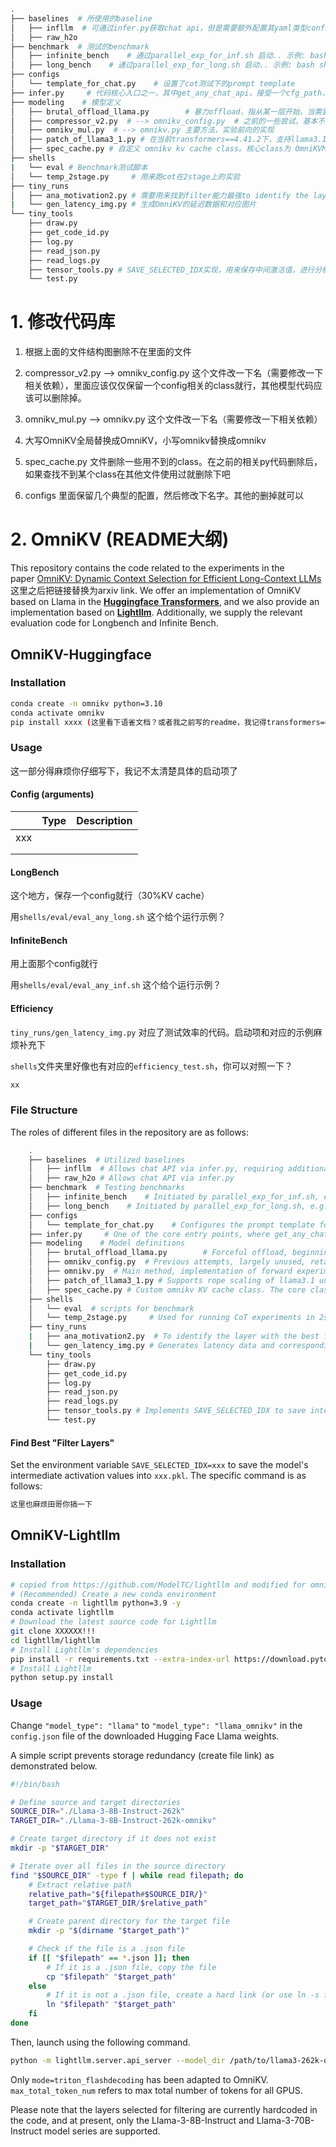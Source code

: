 ```bash
.
├── baselines  # 所使用的baseline
│   ├── infllm  # 可通过infer.py获取chat api，但是需要额外配置其yaml类型config
│   ├── raw_h2o
├── benchmark  # 测试的benchmark
│   ├── infinite_bench    # 通过parallel_exp_for_inf.sh 启动.. 示例: bash shells/series_exps/parallel_exp_for_inf.sh configs/tests/xxx.json "0,1,2,3"
│   ├── long_bench    # 通过parallel_exp_for_long.sh 启动.. 示例: bash shells/series_exps/parallel_exp_for_long.sh configs/tests/xxx.json "0,1,2,3"
├── configs
│   └── template_for_chat.py    # 设置了cot测试下的prompt template
├── infer.py     # 代码核心入口之一，其中get_any_chat_api，接受一个cfg_path，返回由该cfg指定的模型和推理方法生成的chat api
├── modeling    # 模型定义
│   ├── brutal_offload_llama.py        # 暴力offload，指从某一层开始，当需要时，将全部的KV cache在CPU和GPU间进行传输
│   ├── compressor_v2.py  # --> omnikv_config.py  # 之前的一些尝试，基本不太用，遗留一些config的cls
│   ├── omnikv_mul.py  # --> omnikv.py 主要方法，实验前向的实现
│   ├── patch_of_llama3_1.py # 在当前transformers==4.41.2下，支持llama3.1的rope scaling
│   ├── spec_cache.py # 自定义 omnikv kv cache class。核心class为 OmniKVMultiStageCache 
├── shells
|   └── eval # Benchmark测试脚本
│   └── temp_2stage.py     # 用来跑cot在2stage上的实验
├── tiny_runs
│   ├── ana_motivation2.py # 需要用来找到filter能力最强to identify the layer with the most potent filtering capability.的layer
|   └── gen_latency_img.py # 生成OmniKV的延迟数据和对应图片
└── tiny_tools
    ├── draw.py
    ├── get_code_id.py
    ├── log.py
    ├── read_json.py
    ├── read_logs.py
    ├── tensor_tools.py # SAVE_SELECTED_IDX实现，用来保存中间激活值，进行分析
    └── test.py
```



# 1. 修改代码库

1. 根据上面的文件结构图删除不在里面的文件

2. compressor_v2.py --> omnikv_config.py 这个文件改一下名（需要修改一下相关依赖），里面应该仅仅保留一个config相关的class就行，其他模型代码应该可以删除掉。

3. omnikv_mul.py  --> omnikv.py 这个文件改一下名（需要修改一下相关依赖）

4. 大写OmniKV全局替换成OmniKV，小写omnikv替换成omnikv

5. spec_cache.py 文件删除一些用不到的class。在之前的相关py代码删除后，如果查找不到某个class在其他文件使用过就删除下吧

6. configs 里面保留几个典型的配置，然后修改下名字。其他的删掉就可以

# 2. OmniKV (README大纲)

This repository contains the code related to the experiments in the paper [OmniKV: Dynamic Context Selection for Efficient Long-Context LLMs](??) 这里之后把链接替换为arxiv link. We offer an implementation of OmniKV based on Llama in the [**Huggingface Transformers**](https://github.com/huggingface/transformers), and we also provide an implementation based on [**Lightllm**](https://github.com/ModelTC/lightllm). Additionally, we supply the relevant evaluation code for Longbench and Infinite Bench.

## OmniKV-Huggingface

### Installation

```bash
conda create -n omnikv python=3.10
conda activate omnikv
pip install xxxx (这里看下语雀文档？或者我之前写的readme，我记得transformers==4.41.2，其他的记不清了，直接pip安装对应几个包即可)
```

### Usage

这一部分得麻烦你仔细写下，我记不太清楚具体的启动项了

#### Config (arguments)

|     | Type | Description |
| --- | ---- | ----------- |
| xxx |      |             |
|     |      |             |
|     |      |             |

#### LongBench

这个地方，保存一个config就行（30%KV cache）

用`shells/eval/eval_any_long.sh` 这个给个运行示例？

#### InfiniteBench

用上面那个config就行

用`shells/eval/eval_any_inf.sh` 这个给个运行示例？

#### Efficiency

`tiny_runs/gen_latency_img.py` 对应了测试效率的代码。启动项和对应的示例麻烦补充下

`shells`文件夹里好像也有对应的`efficiency_test.sh`，你可以对照一下？

```bash
xx
```

### File Structure

The roles of different files in the repository are as follows:

```bash
    .
    ├── baselines  # Utilized baselines
    │   ├── infllm  # Allows chat API via infer.py, requiring additional YAML config setup
    │   ├── raw_h2o # Allows chat API via infer.py
    ├── benchmark  # Testing benchmarks
    │   ├── infinite_bench    # Initiated by parallel_exp_for_inf.sh, e.g., bash shells/series_exps/parallel_exp_for_inf.sh configs/tests/xxx.json "0,1,2,3"
    │   ├── long_bench    # Initiated by parallel_exp_for_long.sh, e.g., bash shells/series_exps/parallel_exp_for_long.sh configs/tests/xxx.json "0,1,2,3"
    ├── configs
    │   └── template_for_chat.py    # Configures the prompt template for CoT testing
    ├── infer.py     # One of the core entry points, where get_any_chat_api accepts a cfg_path and returns the chat API generated by the model and inference method specified by the cfg
    ├── modeling    # Model definitions
    │   ├── brutal_offload_llama.py        # Forceful offload, beginning from a certain layer, transferring the entire KV cache between CPU and GPU as needed
    │   ├── omnikv_config.py  # Previous attempts, largely unused, retaining some config classes
    │   ├── omnikv.py  # Main method, implementation of forward experiments
    │   ├── patch_of_llama3_1.py # Supports rope scaling of llama3.1 under current transformers==4.41.2
    │   ├── spec_cache.py # Custom omnikv KV cache class. The core class is OmniKVMultiStageCache 
    ├── shells
    │   └── eval  # scripts for benchmark 
    │   └── temp_2stage.py     # Used for running CoT experiments in 2stage
    ├── tiny_runs
    |   ├── ana_motivation2.py  # To identify the layer with the best filtering capability
    |   └── gen_latency_img.py # Generates latency data and corresponding images for OmniKV
    └── tiny_tools
        ├── draw.py
        ├── get_code_id.py
        ├── log.py
        ├── read_json.py
        ├── read_logs.py
        ├── tensor_tools.py # Implements SAVE_SELECTED_IDX to save intermediate activations for analysis
        └── test.py
```

#### Find Best "Filter Layers"

Set the environment variable `SAVE_SELECTED_IDX=xxx` to save the model's intermediate activation values into `xxx.pkl`. The specific command is as follows:

```bash
这里也麻烦田哥你搞一下
```

## OmniKV-Lightllm

### Installation

```bash
# copied from https://github.com/ModelTC/lightllm and modified for omnikv
# (Recommended) Create a new conda environment
conda create -n lightllm python=3.9 -y
conda activate lightllm
# Download the latest source code for Lightllm
git clone XXXXXX!!!
cd lightllm/lightllm
# Install Lightllm's dependencies
pip install -r requirements.txt --extra-index-url https://download.pytorch.org/whl/cu124
# Install Lightllm
python setup.py install
```

### Usage

Change `"model_type": "llama"` to `"model_type": "llama_omnikv"` in the `config.json` file of the downloaded Hugging Face Llama weights. 

A simple script prevents storage redundancy (create file link) as demonstrated below.

```bash
#!/bin/bash

# Define source and target directories
SOURCE_DIR="./Llama-3-8B-Instruct-262k"
TARGET_DIR="./Llama-3-8B-Instruct-262k-omnikv"

# Create target directory if it does not exist
mkdir -p "$TARGET_DIR"

# Iterate over all files in the source directory
find "$SOURCE_DIR" -type f | while read filepath; do
    # Extract relative path
    relative_path="${filepath#$SOURCE_DIR/}"
    target_path="$TARGET_DIR/$relative_path"

    # Create parent directory for the target file
    mkdir -p "$(dirname "$target_path")"

    # Check if the file is a .json file
    if [[ "$filepath" == *.json ]]; then
        # If it is a .json file, copy the file
        cp "$filepath" "$target_path"
    else
        # If it is not a .json file, create a hard link (or use ln -s for a symbolic link)
        ln "$filepath" "$target_path"
    fi
done
```

Then, launch using the following command.

```bash
python -m lightllm.server.api_server --model_dir /path/to/llama3-262k-omnikv --max_req_input_len 158000 --max_req_total_len 160000 --mode triton_flashdecoding --disable_cudagraph  --max_total_token_num 1041000 --running_max_req_size 100 --tp 4
```

Only `mode=triton_flashdecoding` has been adapted to OmniKV. `max_total_token_num` refers to max total number of tokens for all GPUS.

Please note that the layers selected for filtering are currently hardcoded in the code, and at present, only the Llama-3-8B-Instruct and Llama-3-70B-Instruct model series are supported.


